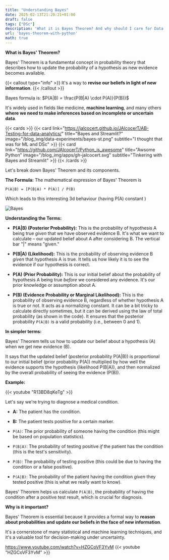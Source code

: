```yaml
---
title: "Understanding Bayes"
date: 2025-02-13T21:20:21+01:00
draft: false
tags: ["DSc"]
description: 'What it is Bayes Theorem? And why should I care for Data Analytics & ML?'
url: 'bayes-theorem-with-python'
math: true
---
```


<!-- 
![French Amortiz Example](/blog_img/data-experiments/bayes-st.png)  
-->

**What is Bayes' Theorem?**

Bayes' Theorem is a fundamental concept in probability theory that describes how to update the probability of a hypothesis as new evidence becomes available.

{{< callout type="info" >}}
It's a way to **revise our beliefs in light of new information**.
{{< /callout >}}

Bayes formula is: $P(A|B) = \frac{P(B|A) \cdot P(A)}{P(B)}$

It's widely used in fields like medicine, **machine learning**, and many others **where we need to make inferences based on incomplete or uncertain data**.


{{< cards >}}
  {{< card link="https://jalcocert.github.io/JAlcocerT/AB-Testing-for-data-analytics/" title="Bayes and Streamlit?" image="/blog_img/data-experiments/bayes-st.png" subtitle="I thought that was for ML and DSc" >}}
  {{< card link="https://github.com/JAlcocerT/Python_is_awesome" title="Awsome Python" image="/blog_img/apps/gh-jalcocert.svg" subtitle="Tinkering with Bayes and Streamlit" >}}
{{< /cards >}}


Let's break down Bayes' Theorem and its components.

**The Formula:** The mathematical expression of Bayes' Theorem is

```
P(A|B) = [P(B|A) * P(A)] / P(B)
```

Which leads to this interesting 3d behaviour (having P(A) constant )

![Bayes](/blog_img/data-experiments/bayes3d.png)


**Understanding the Terms:**

* **P(A|B) (Posterior Probability):** This is the probability of hypothesis A being true *given* that we have observed evidence B.  It's what we want to calculate – our updated belief about A after considering B.  The vertical bar "|" means "given."

* **P(B|A) (Likelihood):** This is the probability of observing evidence B *given* that hypothesis A is true.  It tells us how likely it is to see the evidence if our hypothesis is correct.

* **P(A) (Prior Probability):** This is our initial belief about the probability of hypothesis A being true *before* we considered any evidence.  It's our prior knowledge or assumption about A.

* **P(B) (Evidence Probability or Marginal Likelihood):** This is the probability of observing evidence B, regardless of whether hypothesis A is true or not. It acts as a normalizing constant.  It can be a bit tricky to calculate directly sometimes, but it can be derived using the law of total probability (as shown in the code).  It ensures that the posterior probability `P(A|B)` is a valid probability (i.e., between 0 and 1).

**In simpler terms:**

Bayes' Theorem tells us how to update our belief about a hypothesis (A) when we get new evidence (B).  

It says that the updated belief (posterior probability P(A|B)) is proportional to our initial belief (prior probability P(A)) multiplied by how well the evidence supports the hypothesis (likelihood P(B|A)), and then normalized by the overall probability of seeing the evidence (P(B)).

**Example:**

<!-- 
https://www.youtube.com/watch?v=R13BD8qKeTg
 -->
{{< youtube "R13BD8qKeTg" >}}


Let's say we're trying to diagnose a medical condition.

* **A:** The patient has the condition.
* **B:** The patient tests positive for a certain marker.

* `P(A)`: The prior probability of someone having the condition (this might be based on population statistics).
* `P(B|A)`: The probability of testing positive *if* the patient has the condition (this is the test's sensitivity).
* `P(B)`: The probability of testing positive (this could be due to having the condition or a false positive).
* `P(A|B)`: The probability of the patient having the condition *given* they tested positive (this is what we really want to know).

Bayes' Theorem helps us calculate `P(A|B)`, the probability of having the condition after a positive test result, which is crucial for diagnosis.

**Why is it important?**

Bayes' Theorem is essential because it provides a formal way to **reason about probabilities and update our beliefs in the face of new information**.

It's a cornerstone of many statistical and machine learning techniques, and it's a valuable tool for decision-making under uncertainty.

https://www.youtube.com/watch?v=HZGCoVF3YvM
{{< youtube "HZGCoVF3YvM" >}}